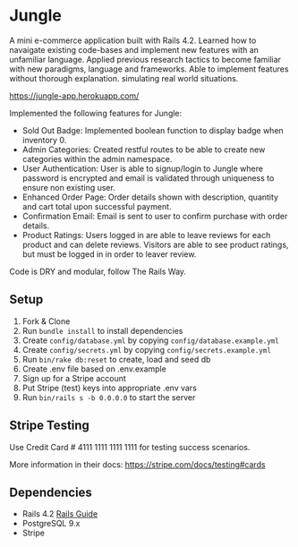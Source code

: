 # Jungle

A mini e-commerce application built with Rails 4.2. Learned how to navaigate existing code-bases and implement new features with an unfamiliar language. Applied previous research tactics to become familiar with new paradigms, language and frameworks. Able to implement features without thorough explanation. simulating real world situations.

https://jungle-app.herokuapp.com/

Implemented the following features for Jungle:

* Sold Out Badge: Implemented boolean function to display badge when inventory 0.
* Admin Categories: Created restful routes to be able to create new categories within the admin namespace.
* User Authentication: User is able to signup/login to Jungle where password is encrypted and email is validated through uniqueness to ensure non existing user.
* Enhanced Order Page: Order details shown with description, quantity and cart total upon successful payment.
* Confirmation Email: Email is sent to user to confirm purchase with order details.
* Product Ratings: Users logged in are able to leave reviews for each product and can delete reviews. Visitors are able to see product ratings, but must be logged in in order to leaver review.

Code is DRY and modular, follow The Rails Way.

## Setup

1. Fork & Clone
2. Run `bundle install` to install dependencies
3. Create `config/database.yml` by copying `config/database.example.yml`
4. Create `config/secrets.yml` by copying `config/secrets.example.yml`
5. Run `bin/rake db:reset` to create, load and seed db
6. Create .env file based on .env.example
7. Sign up for a Stripe account
8. Put Stripe (test) keys into appropriate .env vars
9. Run `bin/rails s -b 0.0.0.0` to start the server

## Stripe Testing

Use Credit Card # 4111 1111 1111 1111 for testing success scenarios.

More information in their docs: <https://stripe.com/docs/testing#cards>

## Dependencies

* Rails 4.2 [Rails Guide](http://guides.rubyonrails.org/v4.2/)
* PostgreSQL 9.x
* Stripe
